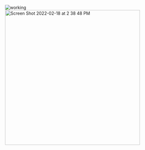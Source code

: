 ![working](https://user-images.githubusercontent.com/99924274/154755775-54d71a46-ecce-42d5-9e8d-2b9d5b50b7e5.jpg)
<img width="443" alt="Screen Shot 2022-02-18 at 2 38 48 PM" src="https://user-images.githubusercontent.com/99924274/154770946-a3299ccc-e7b1-4387-9ec8-30bf0aee7b0d.png">

